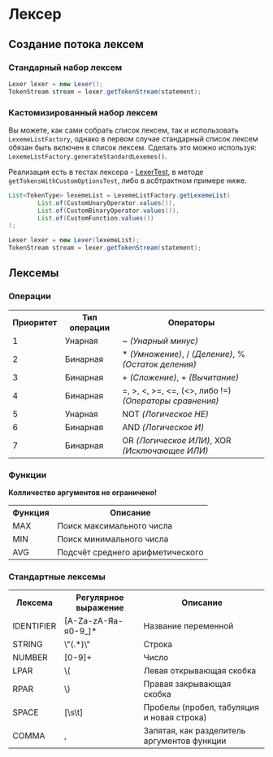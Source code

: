# Лексер
## Создание потока лексем

### Стандарный набор лексем
```java
Lexer lexer = new Lexer();
TokenStream stream = lexer.getTokenStream(statement);
```

### Кастомизированный набор лексем
Вы можете, как сами собрать список лексем,
так и использовать `LexemeListFactory`,  однако в первом случае
стандарный список лексем обязан быть включен в список лексем.
Сделать это можно используя: `LexemeListFactory.generateStandardLexemes()`.

Реализация есть в тестах лексера - [LexerTest](/src/test/java/ru/shulgindaniil/token/LexerTest.java), в методе `getTokensWithCustomOptionsTest`, либо в асбтрактном примере ниже.

```java
List<TokenType> lexemeList = LexemeListFactory.getLexemeList(
        List.of(CustomUnaryOperator.values()),
        List.of(CustomBinaryOperator.values()),
        List.of(CustomFunction.values())
);

Lexer lexer = new Lexer(lexemeList);
TokenStream stream = lexer.getTokenStream(statement);
```
## Лексемы
### Операции
<table>
    <tr>
        <th>Приоритет</th>
        <th>Тип операции</th>
        <th>Операторы</th>
    </tr>
    <tr>
        <td>1</td>
        <td>Унарная</td>
        <td>~ <i>(Унарный минус)</i></td>
    </tr>
    <tr>
        <td>2</td>
        <td>Бинарная</td>
        <td>* <i>(Умножение)</i>, / <i>(Деление)</i>, % <i>(Остаток деления)</i></td>
    </tr>
    <tr>
        <td>3</td>
        <td>Бинарная</td>
        <td>+ <i>(Сложение)</i>, + <i>(Вычитание)</i></td>
    </tr>
    <tr>
        <td>4</td>
        <td>Бинарная</td>
        <td>=, >, <, >=, <=, (<>, либо !=) <i>(Операторы сравнения)</i></td>
    </tr>
    <tr>
        <td>5</td>
        <td>Унарная</td>
        <td>NOT <i>(Логическое НЕ)</i></td>
    </tr>
    <tr>
        <td>6</td>
        <td>Бинарная</td>
        <td>AND <i>(Логическое И)</i></td>
    </tr>
    <tr>
        <td>7</td>
        <td>Бинарная</td>
        <td>OR <i>(Логическое ИЛИ)</i>, XOR <i>(Исключающее ИЛИ)</i></td>
    </tr>
</table>

### Функции
**Колличество аргументов не ограничено!**
<table>
    <tr>
        <th>Функция</th>
        <th>Описание</th>
    </tr>
    <tr>
        <td>MAX</td>
        <td>Поиск максимального числа</td>
    </tr>
    <tr>
        <td>MIN</td>
        <td>Поиск минимального числа</td>
    </tr>
  <tr>
        <td>AVG</td>
        <td>Подсчёт среднего арифметического</td>
    </tr>
</table>

### Стандартные лексемы
<table>
    <tr>
        <th>Лексема</th>
        <th>Регулярное выражение</th>
        <th>Описание</th>
    </tr>
    <tr>
        <td>IDENTIFIER</td>
        <td>[A-Za-zА-Яа-я0-9_]*</td>
        <td>Название переменной</td>
    </tr>
    <tr>
        <td>STRING</td>
        <td>\"(.*)\"</td>
        <td>Строка</td>
    </tr>
    <tr>
        <td>NUMBER</td>
        <td>[0-9]+</td>
        <td>Число</td>
    </tr>
    <tr>
        <td>LPAR</td>
        <td>\(</td>
        <td>Левая открывающая скобка</td>
    </tr>
    <tr>
        <td>RPAR</td>
        <td>\)</td>
        <td>Правая закрывающая скобка</td>
    </tr>
    <tr>
        <td>SPACE</td>
        <td>[\s\t]</td>
        <td>Пробелы (пробел, табуляция и новая строка)</td>
    </tr>
    <tr>
        <td>COMMA</td>
        <td>,</td>
        <td>Запятая, как разделитель аргументов функции</td>
    </tr>
</table>
